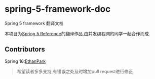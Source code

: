 # spring-5-framework-doc
Spring 5 framework 翻译文档

本项目为[Spring 5 Reference](http://docs.spring.io/spring/docs/5.0.0.BUILD-SNAPSHOT/spring-framework-reference/htmlsingle/)的翻译作品,由并发编程网的同学一起合作而成.

## Contributors

Spring 16:[EthanPark](http://blog.csdn.net/ethanwhite)

> 希望读者多多支持,有错误之处及时增加pull request进行修正